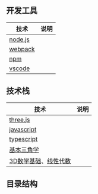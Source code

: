 
## 开发工具
技术 | 说明 
----|-----
[node.js](http://nodejs.cn/) | 
[webpack](https://webpack.docschina.org/) | 
[npm](https://docs.npmjs.com/) | 
[vscode](https://code.visualstudio.com/) |

## 技术栈
技术 | 说明 
----|-----
[three.js](https://threejs.org/) |
[javascript](https://developer.mozilla.org/zh-CN/docs/Web/JavaScript/Guide) |
[typescript](https://www.tslang.cn/docs/home.html)|
[基本三角学](http://open.163.com/newview/movie/courseintro?newurl=%2Fspecial%2FKhan%2Ftrigonometry.html)|
[3D数学基础](https://book.douban.com/subject/1400419/)、[线性代数](http://immersivemath.com/ila/index.html)|

## 目录结构
